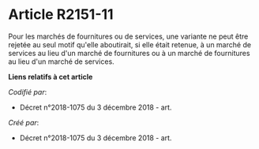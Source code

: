 # Article R2151-11

Pour les marchés de fournitures ou de services, une variante ne peut être rejetée au seul motif qu'elle aboutirait, si elle
était retenue, à un marché de services au lieu d'un marché de fournitures ou à un marché de fournitures au lieu d'un marché
de services.

**Liens relatifs à cet article**

_Codifié par_:

  - Décret n°2018-1075 du 3 décembre 2018 - art.

_Créé par_:

  - Décret n°2018-1075 du 3 décembre 2018 - art.
